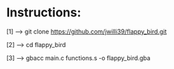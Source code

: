 # Instructions:

[1] -->     git clone https://github.com/jwilli39/flappy_bird.git

[2] -->     cd flappy_bird

[3] -->     gbacc main.c functions.s -o flappy_bird.gba

